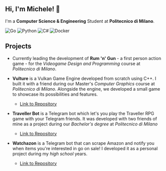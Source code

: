 ## Hi, I'm Michele! 👋

I'm a **Computer Science & Engineering** Student at **Politecnico di Milano**.

![Go](https://img.shields.io/badge/go-%2300ADD8.svg?style=for-the-badge&logo=go&logoColor=white)
![Python](https://img.shields.io/badge/python-3670A0?style=for-the-badge&logo=python&logoColor=ffdd54)
![C#](https://img.shields.io/badge/c%23-%23239120.svg?style=for-the-badge&logo=c-sharp&logoColor=white)
![Docker](https://img.shields.io/badge/docker-%230db7ed.svg?style=for-the-badge&logo=docker&logoColor=white)

## Projects

- Currently leading the development of **Rum 'n' Gun** - a first person action game - for the *Videogame Design and Programming* course at *Politecnico di Milano*.

- **Vulture** is a Vulkan Game Engine developed from scratch using C++. I built it with a friend during our Master's *Computer Graphics* course at *Politecnico di Milano*. Alongside the engine, we developed a small game to showcase its possibilities and features.
  - [Link to Repository](https://github.com/darkhole22/computer-graphics-project-2023)

- **Traveller Bot** is a Telegram bot which let's you play the Traveller RPG game with your Telegram friends. It was developed with two friends of mine as a project during our *Bachelor's degree* at *Politecnico di Milano*
  - [Link to Repository](https://github.com/giornetta/travellerbot)
 
- **Watchazon** is a Telegram bot that can scrape Amazon and notify you when items you're interested in go on sale! I developed it as a personal project during my *high school* years.
  - [Link to Repository](https://github.com/giornetta/watchazon)
